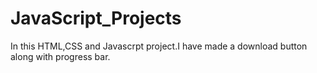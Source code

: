 # JavaScript_Projects
In this HTML,CSS and Javascrpt project.I have made a download button along with progress bar.

